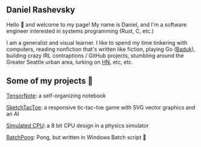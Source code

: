 ## Daniel Rashevsky

Hello 👋 and welcome to my page! My name is Daniel, and I'm a software engineer interested in systems programming (Rust, C, etc.)

I am a generalist and visual learner. I like to spend my time tinkering with computers, reading nonfiction that's written like fiction, playing Go ([Baduk](https://www.learn-go.net/)), building crazy IRL contraptions / GitHub projects, stumbling around the Greater Seattle urban area, lurking on [HN](https://news.ycombinator.com), etc, etc.

## Some of my projects 🔮

[TensorNote](https://drashevsky.github.io/tensornote/): a self-organizing notebook

[SketchTacToe](https://drashevsky.github.io/SketchTacToe-App/): a responsive tic-tac-toe game with SVG vector graphics and an AI

[Simulated CPU](https://github.com/drashevsky/SimulatedCPU): a 8 bit CPU design in a physics simulator

[BatchPong](https://github.com/drashevsky/BatchPong): Pong, but written in Windows Batch script 🤯
